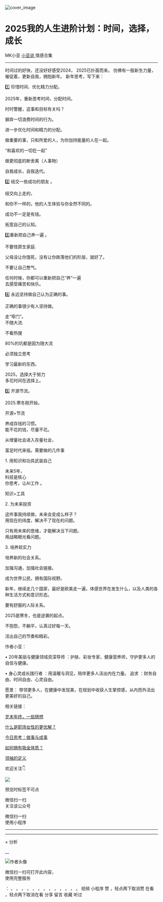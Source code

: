 ![cover_image](https://mmbiz.qpic.cn/mmbiz_jpg/A8SKDch4cJFzHhibgHOzf36WmjCkLGOgB2MnQIjX9WoLM8CL19PbAxxddoTlx9StD22Qe1EyghT6bia14Jl7sW5A/0?wx_fmt=jpeg)

#  2025我的人生进阶计划：时间，选择，成长

MK小亚  [ 小亚说 ](https://mp.weixin.qq.com/mp/appmsgalbum?__biz=MzUxNDAwNTk0MQ==&action=getalbum&album_id=1708248415014289409#wechat_redirect) 情感合集

__ _ _ _ _

  
时间过的好快，还没好好感受2024，  2025已扑面而来。  仿佛有一股新生力量，催促着，更新自我，拥抱新年。  新年思考，写下来：  

1️⃣  珍惜时间、优化精力分配。

  
2025年，重新思考时间，分配时间。

时时警醒，这事和目标有关吗？

摒弃一切浪费时间的行为。

进一步优化时间和精力的分配。

做重要的事，只和所爱的人，为你加持能量的人在一起。

“和喜欢的一切在一起”

做更彻底的断舍离（人事物）

  

自我成长，自我迭代。

  
2️⃣  结交一些成功的朋友  。

  

结交向上走的，

和你不一样的，他的人生体验与你全然不同的。

成功不一定是有钱。

拓宽自己的认知。

  
3️⃣重新把自己养一遍  。

  
不要怪原生家庭.

父母没让你饿死，没有让你跌落他们的阶层，就好了。

不要让自己憋气。

任何时候，你都可以重新把自己“养”一遍  
去感受痛苦和快乐。  
  
4️⃣  永远坚持做自己认为正确的事。

  

正确的事很少有人坚持做。

走“窄门”。  
不随大流.

不看热搜

80%的坑都是因为随大流

必须独立思考

学习最新的东西。

  
2025，选择大于努力  
多花时间在选择上。

  
5️⃣  开源节流。

  

2025.寒冬刚开始，

开源+节流  
  
养成存钱的习惯。  
能不花的钱，尽量不花。

  

从增量社会进入存量社会，

富足时代来临，需要做的几件事

  

1\.  用知识和功具武装自己

未来5年，  
科技是核心  
你思考，让AI工作 。

知识+工具

  
2\.  为未来投资  

这件事我持续做，未来会变成么样子？  
用现在的纬度，解决不了现在的问题。

只有用未来的思维，才能解决当下问题。  
用战略眼光看问题。

  
3\.  培养软实力

培养新的社会关系。

加强沟通，加强社会链接。

成为世界公民，拥有国际视野。

新年，继续走几个国家，最好是欧美走一遍，体感世界在发生什么，以及人类的各种生活方式和意识形态。

要有舒服的人际关系。

  

2025是寒冬，也是逆袭的起点。

不抱怨，不躺平，认真过好每一天。

活出自己的节奏和精彩。

  

  

作者小亚：

•  20年美丽与健康领域资深导师  ：护肤、彩妆专家，健康营养师，守护更多人的自信与健康。

•  身心灵成长践行者  ：用温暖与洞见，陪伴更多人活出内在力量。  追求  ：财务自由、时间自由、心灵自由。

愿景：  带领更多人，在健康中发现美，在规划中收获人生掌控感，从内而外活出更美好的自己。

  

  

相关链接：

[ 岁末年终，一些随想
](https://mp.weixin.qq.com/s?__biz=MzUxNDAwNTk0MQ==&mid=2247485973&idx=1&sn=7fb4a379959e6b9e4c8a26e15406adc9&scene=21#wechat_redirect)  

[ 什么是职场女性的更优解？
](https://mp.weixin.qq.com/s?__biz=MzUxNDAwNTk0MQ==&mid=2247485001&idx=1&sn=ad39ae16de03c0854ba8e545d0bd719b&scene=21#wechat_redirect)  

[ 今日思考：做事与成事
](https://mp.weixin.qq.com/s?__biz=MzUxNDAwNTk0MQ==&mid=2247484838&idx=1&sn=4e629883e76f6dd9bc00d1777fe41c78&scene=21#wechat_redirect)  

[ 如何拥有吸金体质？
](https://mp.weixin.qq.com/s?__biz=MzUxNDAwNTk0MQ==&mid=2247484834&idx=1&sn=08dbfd5fe4bf3fff5d2547a0e1a64bb4&scene=21#wechat_redirect)  

[ 领袖的定义
](https://mp.weixin.qq.com/s?__biz=MzUxNDAwNTk0MQ==&mid=2247484880&idx=1&sn=fd7696f20af0a653fcc40691b3fbca15&scene=21#wechat_redirect)  

  

  

欢迎关注👇

  

  
![](https://mmbiz.qpic.cn/mmbiz_jpg/A8SKDch4cJFzHhibgHOzf36WmjCkLGOgBWibOQBKrctGSYz0Q8cAlXLNIq3gXLjQJAAbHdRrU4raQpfXTDictRmpg/640?wx_fmt=jpeg)

  

  

  

预览时标签不可点

微信扫一扫  
关注该公众号



微信扫一扫  
使用小程序

****



****



×  分析

__

![作者头像](http://mmbiz.qpic.cn/mmbiz_png/A8SKDch4cJE0KicTMyrVCx3VLqEgic5sJ1V5QeGZTibG9GLZlSCXSj5ByXNkib5PBrZVMkI41KKxgwE1K9gfypUeRg/0?wx_fmt=png)

微信扫一扫可打开此内容，  
使用完整服务

：  ，  ，  ，  ，  ，  ，  ，  ，  ，  ，  ，  ，  。  视频  小程序  赞  ，轻点两下取消赞  在看  ，轻点两下取消在看
分享  留言  收藏  听过

